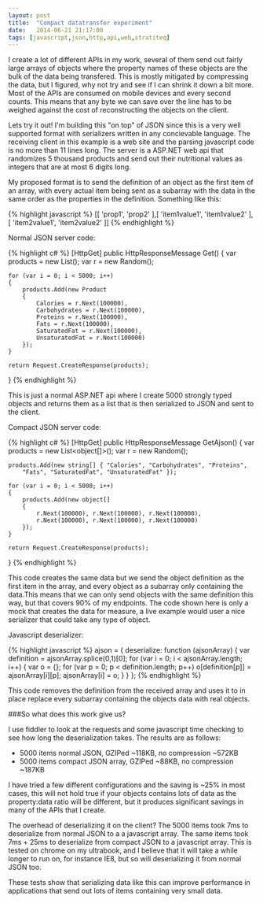 ```yaml
---
layout: post
title:  "Compact datatransfer experiment"
date:   2014-06-21 21:17:00
tags: [javascript,json,http,api,web,stratiteq]
---
```


I create a lot of different APIs in my work, several of them send out fairly large arrays of objects where the property names of these objects are the bulk of the data being transfered. This is mostly mitigated by compressing the data, but I figured, why not try and see if I can shrink it down a bit more. Most of the APIs are consumed on mobile devices and every second counts. This means that any byte we can save over the line has to be weighed against the cost of reconstructing the objects on the client.

Lets try it out!
I'm building this "on top" of JSON since this is a very well supported format with serializers written in any concievable language. The receiving client in this example is a web site and the parsing javascript code is no more than 11 lines long. The server is a ASP.NET web api that randomizes 5 thousand products and send out their nutritional values as integers that are at most 6 digits long.

My proposed format is to send the definition of an object as the first item of an array, with every actual item being sent as a subarray with the data in the same order as the properties in the definition.
Something like this:

{% highlight javascript %}
[[
'prop1',
'prop2'
],[
'item1value1',
'item1value2'
],[
'item2value1',
'item2value2'
]]
{% endhighlight %}

Normal JSON server code:

{% highlight c# %}
[HttpGet]
public HttpResponseMessage Get()
{
    var products = new List<Product>();
    var r = new Random();

    for (var i = 0; i < 5000; i++)
    {
        products.Add(new Product
        {
            Calories = r.Next(100000),
            Carbohydrates = r.Next(100000),
            Proteins = r.Next(100000),
            Fats = r.Next(100000),
            SaturatedFat = r.Next(100000),
            UnsaturatedFat = r.Next(100000)
        });
    }

    return Request.CreateResponse(products);
}
{% endhighlight %}

This is just a normal ASP.NET api where I create 5000 strongly typed objects and returns them as a list that is then serialized to JSON and sent to the client.

Compact JSON server code:

{% highlight c# %}
[HttpGet]
public HttpResponseMessage GetAjson()
{
    var products = new List<object[]>();
    var r = new Random();

    products.Add(new string[] { "Calories", "Carbohydrates", "Proteins", 
        "Fats", "SaturatedFat", "UnsaturatedFat" });

    for (var i = 0; i < 5000; i++)
    {
        products.Add(new object[]
        {
            r.Next(100000), r.Next(100000), r.Next(100000), 
            r.Next(100000), r.Next(100000), r.Next(100000)
        });
    }

    return Request.CreateResponse(products);
}
{% endhighlight %}

This code creates the same data but we send the object definition as the first item in the array, and every object as a subarray only containing the data.This means that we can only send objects with the same definition this way, but that covers 90% of my endpoints.
The code shown here is only a mock that creates the data for measure, a live example would user a nice serializer that could take any type of object.

Javascript deserializer:

{% highlight javascript %}
ajson = {
    deserialize: function (ajsonArray) {
        var definition = ajsonArray.splice(0,1)[0];
        for (var i = 0; i < ajsonArray.length; i++) {
            var o = {};
            for (var p = 0; p < definition.length; p++)
                o[definition[p]] = ajsonArray[i][p];
            ajsonArray[i] = o;
        }
    }
};
{% endhighlight %}

This code removes the definition from the received array and uses it to in place replace every subarray containing the objects data with real objects.

###So what does this work give us?

I use fiddler to look at the requests and some javascript time checking to see how long the deserialization takes. The results are as follows:
*	5000 items normal JSON, GZIPed ~118KB, no compression ~572KB
*	5000 items compact JSON array, GZIPed ~88KB, no compression ~187KB

I have tried a few different configurations and the saving is ~25% in most cases, this will not hold true if your objects contains lots of data as the property:data ratio will be different, but it produces significant savings in many of the APIs that I create.

The overhead of deserializing it on the client? The 5000 items took 7ms to deserialize from normal JSON to a a javascript array. The same items took 7ms + 25ms to deserialize from compact JSON to a javascript array. This is tested on chrome on my ultrabook, and I believe that it will take a while longer to run on, for instance IE8, but so will deserializing it from normal JSON too.

These tests show that serializing data like this can improve performance in applications that send out lots of items containing very small data.
